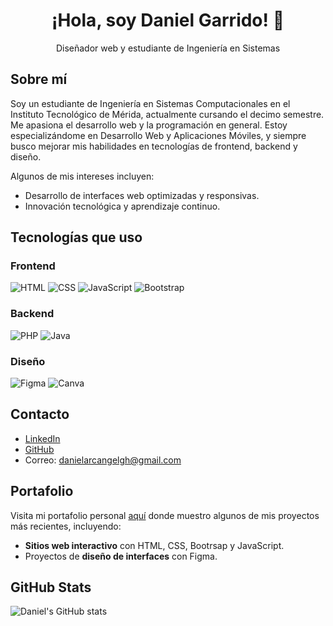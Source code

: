 

<!--
**Daniel-Garrido/Daniel-Garrido** is a ✨ _special_ ✨ repository because its `README.md` (this file) appears on your GitHub profile.

Here are some ideas to get you started:

- 🔭 I’m currently working on ...
- 🌱 I’m currently learning ...
- 👯 I’m looking to collaborate on ...
- 🤔 I’m looking for help with ...
- 💬 Ask me about ...
- 📫 How to reach me: ...
- 😄 Pronouns: ...
- ⚡ Fun fact: ...
-->

<h1 align="center">¡Hola, soy Daniel Garrido! 👋</h1>
<p align="center">Diseñador web y estudiante de Ingeniería en Sistemas</p>


## Sobre mí
<p>
Soy un estudiante de Ingeniería en Sistemas Computacionales en el Instituto Tecnológico de Mérida, actualmente cursando el decimo semestre. Me apasiona el desarrollo web y la programación en general. 
Estoy especializándome en Desarrollo Web y Aplicaciones Móviles, y siempre busco mejorar mis habilidades en tecnologías de frontend, backend y diseño.
</p>


Algunos de mis intereses incluyen:
- Desarrollo de interfaces web optimizadas y responsivas.
- Innovación tecnológica y aprendizaje continuo.




## Tecnologías que uso

### Frontend
![HTML](https://img.shields.io/badge/HTML5-E34F26?logo=html5&logoColor=white&style=flat)
![CSS](https://img.shields.io/badge/CSS3-1572B6?logo=css3&logoColor=white&style=flat)
![JavaScript](https://img.shields.io/badge/JavaScript-F7DF1E?logo=javascript&logoColor=black&style=flat)
![Bootstrap](https://img.shields.io/badge/Bootstrap-563D7C?logo=bootstrap&logoColor=white&style=flat)

### Backend
![PHP](https://img.shields.io/badge/PHP-777BB4?logo=php&logoColor=white&style=flat)
![Java](https://img.shields.io/badge/Java-007396?logo=java&logoColor=white&style=flat)

### Diseño
![Figma](https://img.shields.io/badge/Figma-F24E1E?logo=figma&logoColor=white&style=flat)
![Canva](https://img.shields.io/badge/Canva-00C4CC?logo=canva&logoColor=white&style=flat)


## Contacto
- [LinkedIn](https://www.linkedin.com/in/daniel-garrido-05138b225/)
- [GitHub](https://github.com/Daniel-Garrido)
- Correo: danielarcangelgh@gmail.com

## Portafolio
Visita mi portafolio personal [aquí](https://daniel-garrido.github.io/) donde muestro algunos de mis proyectos más recientes, incluyendo:
- **Sitios web interactivo** con HTML, CSS, Bootrsap y JavaScript.
- Proyectos de **diseño de interfaces** con Figma.


## GitHub Stats
![Daniel's GitHub stats](https://github-readme-stats.vercel.app/api?username=Daniel-Garrido&show_icons=true&theme=radical)
